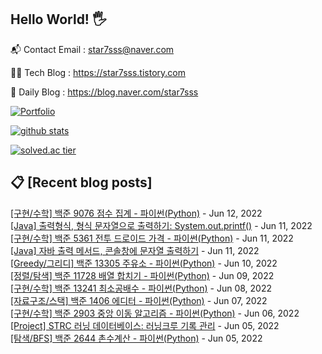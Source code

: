 ## Hello World! 🖐

📬 Contact Email : star7sss@naver.com

👨‍💻 Tech Blog : https://star7sss.tistory.com

🤪 Daily Blog : https://blog.naver.com/star7sss

[![Portfolio](https://img.shields.io/badge/Portfolio-%23000000.svg?style=for-the-badge&logo=firefox&logoColor=#FF7139)](https://fern-way-13f.notion.site/Jang-Thang-3b7b327981a2456c8ee5952eadb848b9)

[![github stats](https://github-readme-stats.vercel.app/api?username=jangThang&show_icons=true&hide_border=False)](https://star7sss.tistory.com)

[![solved.ac tier](http://mazassumnida.wtf/api/v2/generate_badge?boj=star7sss)](https://solved.ac/star7sss)

## 📋 [Recent blog posts]
[[구현/수학] 백준 9076 점수 집계 - 파이썬(Python)](https://star7sss.tistory.com/390) - Jun 12, 2022<br>
[[Java] 출력형식, 형식 문자열으로 출력하기: System.out.printf()](https://star7sss.tistory.com/601) - Jun 11, 2022<br>
[[구현/수학] 백준 5361 전투 드로이드 가격 - 파이썬(Python)](https://star7sss.tistory.com/389) - Jun 11, 2022<br>
[[Java] 자바 출력 메서드, 콘솔창에 문자열 출력하기](https://star7sss.tistory.com/600) - Jun 11, 2022<br>
[[Greedy/그리디] 백준 13305 주유소 - 파이썬(Python)](https://star7sss.tistory.com/388) - Jun 10, 2022<br>
[[정렬/탐색] 백준 11728 배열 합치기 - 파이썬(Python)](https://star7sss.tistory.com/387) - Jun 09, 2022<br>
[[구현/수학] 백준 13241 최소공배수 - 파이썬(Python)](https://star7sss.tistory.com/386) - Jun 08, 2022<br>
[[자료구조/스택] 백준 1406 에디터 - 파이썬(Python)](https://star7sss.tistory.com/385) - Jun 07, 2022<br>
[[구현/수학] 백준 2903 중앙 이동 알고리즘 - 파이썬(Python)](https://star7sss.tistory.com/384) - Jun 06, 2022<br>
[[Project] STRC 러닝 데이터베이스: 러닝크루 기록 관리](https://star7sss.tistory.com/594) - Jun 05, 2022<br>
[[탐색/BFS] 백준 2644 촌수계산 - 파이썬(Python)](https://star7sss.tistory.com/383) - Jun 05, 2022<br>
